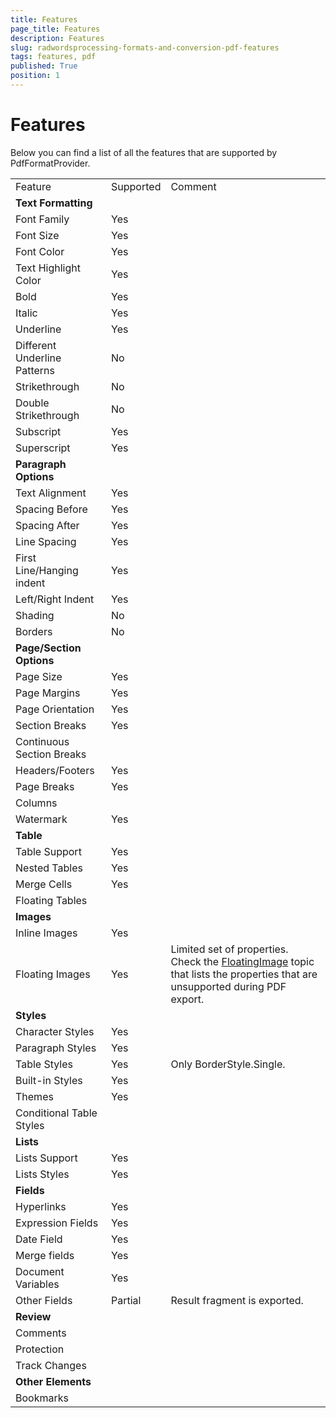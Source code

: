 ```yaml
---
title: Features
page_title: Features
description: Features
slug: radwordsprocessing-formats-and-conversion-pdf-features
tags: features, pdf
published: True
position: 1
---
```


# Features

Below you can find a list of all the features that are supported by PdfFormatProvider.

<table>
<tr>
<td>Feature</td>
<td>Supported </td>
<td>Comment</td>
</tr>
<tr>
<td><b>Text Formatting</b></td>
<td></td>
<td></td>
</tr>
<tr>
<td>
Font Family
</td>
<td>
Yes
</td>
<td></td>
</tr>
<tr>
<td>
Font Size
</td>
<td>
Yes
</td>
<td></td>
</tr>
<tr>
<td>
Font Color
</td>
<td>
Yes
</td>
<td></td>
</tr>
<tr>
<td>
Text Highlight Color
</td>
<td>
Yes
</td>
<td></td>
</tr>
<tr>
<td>
Bold
</td>
<td>
Yes
</td>
<td></td>
</tr>
<tr>
<td>
Italic
</td>
<td>
Yes
</td>
<td></td>
</tr>
<tr>
<td>
Underline
</td>
<td>
Yes
</td>
<td></td>
</tr>
<tr>
<td>
Different Underline Patterns
</td>
<td>
No
</td>
<td></td>
</tr>
<tr>
<td>
Strikethrough
</td>
<td>
No
</td>
<td></td>
</tr>
<tr>
<td>
Double Strikethrough
</td>
<td>
No
</td>
<td></td>
</tr>
<tr>
<td>
Subscript
</td>
<td>
Yes
</td>
<td></td>
</tr>
<tr>
<td>
Superscript
</td>
<td>
Yes
</td>
<td></td>
</tr>
<tr>
<td>
<b>Paragraph Options</b>
</td>
<td></td>
<td></td>
</tr>
<tr>
<td>
Text Alignment
</td>
<td>
Yes
</td>
<td></td>
</tr>
<tr>
<td>
Spacing Before
</td>
<td>
Yes
</td>
<td></td>
</tr>
<tr>
<td>
Spacing After
</td>
<td>
Yes
</td>
<td></td>
</tr>
<tr>
<td>
Line Spacing
</td>
<td>
Yes
</td>
<td></td>
</tr>
<tr>
<td>
First Line/Hanging indent
</td>
<td>
Yes
</td>
<td></td>
</tr>
<tr>
<td>
Left/Right Indent
</td>
<td>
Yes
</td>
<td></td>
</tr>
<tr>
<td>
Shading
</td>
<td>
No
</td>
<td></td>
</tr>
<tr>
<td>
Borders
</td>
<td>
No
</td>
<td></td>
</tr>
<tr>
<td>
<b>Page/Section Options</b>
</td>
<td></td>
<td></td>
</tr>
<tr>
<td>
Page Size
</td>
<td>
Yes
</td>
<td></td>
</tr>
<tr>
<td>
Page Margins
</td>
<td>
Yes
</td>
<td></td>
</tr>
<tr>
<td>
Page Orientation
</td>
<td>
Yes
</td>
<td></td>
</tr>
<tr>
<td>
Section Breaks
</td>
<td>
Yes
</td>
<td></td>
</tr>
<tr>
<td>
Continuous Section Breaks
</td>
<td></td>
<td></td>
</tr>
<tr>
<td>
Headers/Footers
</td>
<td>
Yes
</td>
<td></td>
</tr>
<tr>
<td>
Page Breaks
</td>
<td>
Yes
</td>
<td></td>
</tr>
<tr>
<td>
Columns
</td>
<td></td>
<td></td>
</tr>
<tr>
<td>
Watermark
</td>
<td>Yes</td>
<td></td>
</tr>
<tr>
<td>
<b>Table</b>
</td>
<td></td>
<td></td>
</tr>
<tr>
<td>
Table Support
</td>
<td>
Yes
</td>
<td></td>
</tr>
<tr>
<td>
Nested Tables
</td>
<td>
Yes
</td>
<td></td>
</tr>
<tr>
<td>
Merge Cells
</td>
<td>
Yes
</td>
<td></td>
</tr>
<tr>
<td>
Floating Tables
</td>
<td></td>
<td></td>
</tr>
<tr>
<td>
<b>Images</b>
</td>
<td></td>
<td></td>
</tr>
<tr>
<td>
Inline Images
</td>
<td>
Yes
</td>
<td></td>
</tr>
<tr>
<td>
Floating Images
</td>
<td>Yes</td>
<td>Limited set of properties. Check the <a href="https://docs.telerik.com/devtools/document-processing/libraries/radwordsprocessing/model/floatingimage#exporting-to-pdf">FloatingImage</a> topic that lists the properties that are unsupported during PDF export.</td>
</tr>
<tr>
<td>
<b>Styles</b>
</td>
<td></td>
<td></td>
</tr>
<tr>
<td>
Character Styles
</td>
<td>
Yes
</td>
<td></td>
</tr>
<tr>
<td>
Paragraph Styles
</td>
<td>
Yes
</td>
<td></td>
</tr>
<tr>
<td>
Table Styles
</td>
<td>
Yes
</td>
<td>Only BorderStyle.Single.</td>
</tr>
<tr>
<td>
Built-in Styles
</td>
<td>
Yes
</td>
<td></td>
</tr>
<tr>
<td>
Themes
</td>
<td>
Yes
</td>
<td></td>
</tr>
<tr>
<td>
Conditional Table Styles
</td>
<td></td>
<td></td>
</tr>
<tr>
<td>
<b>Lists</b>
</td>
<td></td>
<td></td>
</tr>
<tr>
<td>
Lists Support
</td>
<td>
Yes
</td>
<td></td>
</tr>
<tr>
<td>
Lists Styles
</td>
<td>
Yes
</td>
<td></td>
</tr>
<tr>
<td>
<b>Fields</b>
</td>
<td></td>
<td></td>
</tr>
<tr>
<td>
Hyperlinks
</td>
<td>
Yes
</td>
<td></td>
</tr>
<tr>
<td>
Expression Fields
</td>
<td>
Yes
</td>
<td></td>
</tr>
<tr>
<td>
Date Field
</td>
<td>
Yes
</td>
<td></td>
</tr>
<tr>
<td>
Merge fields
</td>
<td>
Yes
</td>
<td></td>
</tr>
<tr>
<td>
Document Variables
</td>
<td>
Yes
</td>
<td></td>
</tr>
<tr>
<td>
Other Fields
</td>
<td>
Partial
</td>
<td>
Result fragment is exported.
</td>
</tr>
<tr>
<td>
<b>Review</b>
</td>
<td></td>
<td></td>
</tr>
<tr>
<td>
Comments
</td>
<td></td>
<td></td>
</tr>
<tr>
<td>
Protection
</td>
<td></td>
<td></td>
</tr>
<tr>
<td>
Track Changes
</td>
<td></td>
<td></td>
</tr>
<tr>
<td>
<b>Other Elements</b>
</td>
<td></td>
<td></td>
</tr>
<tr>
<td>
Bookmarks
</td>
<td></td>
<td></td>
</tr>
</table>
